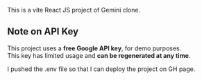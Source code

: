 This is a vite React JS project of Gemini clone.


## Note on API Key

This project uses a **free Google API key**,  for demo purposes.  
This key has limited usage and **can be regenerated at any time**. 


I pushed the .env file so that I can deploy the project on GH page.

